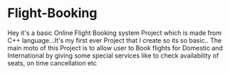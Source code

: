 # Flight-Booking

Hey it's a basic Online Flight Booking system Project which is made from C++ language...It's my first ever Project that I create so its so basic.. The main moto of this Project is to allow user to Book flights for Domestic and International by giving some special services like to check availability of seats, on time cancellation etc
